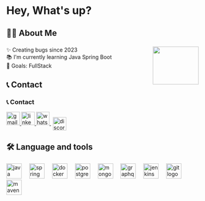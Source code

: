 <h1 align="left">Hey, What's up?</h1>

###

<h2 align="left">👩‍💻  About Me</h2>

###


<img align="right" width = "120" height="100" src="https://img.genial.ly/63c03d656657dd0011b806c2/ad28fa1e-3e5e-431e-9b42-8280c9b1c700.gif"  />

###

<p align="left">✨ Creating bugs since 2023<br>📚 I'm currently learning Java Spring Boot<br>🎯 Goals: FullStack<br>

###

<h2 align="left">📞 Contact</h2>

###

### 📞 Contact

<div align="left">
  <a href="mailto:dionevasconcelos17@gmail.com" target="_blank">
    <img src="https://img.shields.io/static/v1?message=Email&logo=gmail&label=&color=D14836&logoColor=white&labelColor=&style=for-the-badge" height="35" alt="gmail logo" />
  </a>
  <a href="https://www.linkedin.com/in/jhon286892361" target="_blank">
    <img src="https://img.shields.io/static/v1?message=LinkedIn&logo=linkedin&label=&color=0077B5&logoColor=white&labelColor=&style=for-the-badge" height="35" alt="linkedin logo" />
  </a>
  <a href="https://wa.me/5527997392016" target="_blank">
    <img src="https://img.shields.io/static/v1?message=WhatsApp&logo=whatsapp&label=&color=25D366&logoColor=white&labelColor=&style=for-the-badge" height="35" alt="whatsapp logo" />
  </a>
  <span style="display:inline-block; vertical-align: middle; margin-left: 5px;">
    <img src="https://img.shields.io/static/v1?message=dionesilva23&logo=discord&label=&color=7289DA&logoColor=white&labelColor=&style=for-the-badge" height="35" alt="discord logo" />
  </span>
</div>

###

<h2 align="left">🛠 Language and tools</h2>

###

<div align="left">
  <img src="https://cdn.jsdelivr.net/gh/devicons/devicon/icons/java/java-original.svg" height="40" alt="java logo" />
<img width="12" />
<img src="https://cdn.jsdelivr.net/gh/devicons/devicon/icons/spring/spring-original.svg" height="40" alt="spring logo" />
<img width="12" />
<img src="https://cdn.jsdelivr.net/gh/devicons/devicon/icons/docker/docker-original.svg" height="40" alt="docker logo" />
<img width="12" />
<img src="https://cdn.jsdelivr.net/gh/devicons/devicon/icons/postgresql/postgresql-original.svg" height="40" alt="postgresql logo" />
<img width="12" />
<img src="https://cdn.jsdelivr.net/gh/devicons/devicon/icons/mongodb/mongodb-original.svg" height="40" alt="mongodb logo" />
<img width="12" />
<img src="https://cdn.jsdelivr.net/gh/devicons/devicon/icons/graphql/graphql-plain.svg" height="40" alt="graphql logo" />
<img width="12" />
<img src="https://cdn.jsdelivr.net/gh/devicons/devicon/icons/jenkins/jenkins-original.svg" height="40" alt="jenkins logo" />
<img width="12" />
<img src="https://cdn.jsdelivr.net/gh/devicons/devicon/icons/git/git-original.svg" height="40" alt="git logo" />
<img width="12" />
<img src="https://cdn.jsdelivr.net/gh/devicons/devicon/icons/apache/apache-original.svg" height="40" alt="maven logo" />
</div>

###
